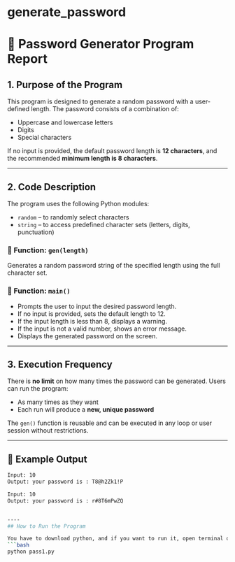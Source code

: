 # generate_password

# 🔐 Password Generator Program Report

## 1. Purpose of the Program

This program is designed to generate a random password with a user-defined length. The password consists of a combination of:

- Uppercase and lowercase letters
- Digits
- Special characters

If no input is provided, the default password length is **12 characters**, and the recommended **minimum length is 8 characters**.

---

## 2. Code Description

The program uses the following Python modules:

- `random` – to randomly select characters
- `string` – to access predefined character sets (letters, digits, punctuation)

### 🔧 Function: `gen(length)`

Generates a random password string of the specified length using the full character set.

### 🧩 Function: `main()`

- Prompts the user to input the desired password length.
- If no input is provided, sets the default length to 12.
- If the input length is less than 8, displays a warning.
- If the input is not a valid number, shows an error message.
- Displays the generated password on the screen.

---

## 3. Execution Frequency

There is **no limit** on how many times the password can be generated. Users can run the program:

- As many times as they want
- Each run will produce a **new, unique password**

The `gen()` function is reusable and can be executed in any loop or user session without restrictions.

---

## 📌 Example Output

```bash
Input: 10
Output: your password is : T8@h2Zk1!P

Input: 10
Output: your password is : r#8T6mPwZQ


----
## How to Run the Program

You have to download python, and if you want to run it, open terminal or cmd
```bash
python pass1.py
